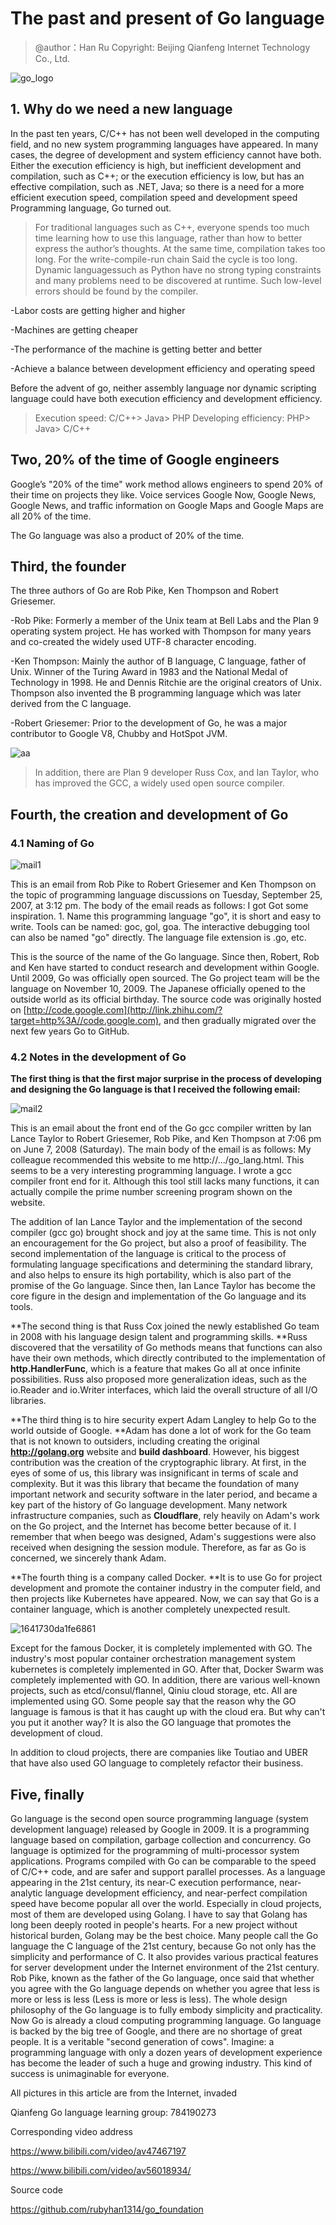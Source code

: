 

# The past and present of Go language

> @author：Han Ru
> Copyright: Beijing Qianfeng Internet Technology Co., Ltd.

![go_logo](img/go_logo.jpg)

## 1. Why do we need a new language

In the past ten years, C/C++ has not been well developed in the computing field, and no new system programming languages ​​have appeared. In many cases, the degree of development and system efficiency cannot have both. Either the execution efficiency is high, but inefficient development and compilation, such as C++; or the execution efficiency is low, but has an effective compilation, such as .NET, Java; so there is a need for a more efficient execution speed, compilation speed and development speed Programming language, Go turned out.

> For traditional languages ​​such as C++, everyone spends too much time learning how to use this language, rather than how to better express the author’s thoughts. At the same time, compilation takes too long. For the write-compile-run chain Said the cycle is too long. Dynamic languages ​​such as Python have no strong typing constraints and many problems need to be discovered at runtime. Such low-level errors should be found by the compiler.

-Labor costs are getting higher and higher

-Machines are getting cheaper

-The performance of the machine is getting better and better

-Achieve a balance between development efficiency and operating speed

  

Before the advent of go, neither assembly language nor dynamic scripting language could have both execution efficiency and development efficiency.

> Execution speed: C/C++> Java> PHP
> Developing efficiency: PHP> Java> C/C++

 

## Two, 20% of the time of Google engineers

Google’s "20% of the time" work method allows engineers to spend 20% of their time on projects they like. Voice services Google Now, Google News, Google News, and traffic information on Google Maps and Google Maps are all 20% of the time.

The Go language was also a product of 20% of the time.



## Third, the founder

The three authors of Go are Rob Pike, Ken Thompson and Robert Griesemer.

-Rob Pike: Formerly a member of the Unix team at Bell Labs and the Plan 9 operating system project. He has worked with Thompson for many years and co-created the widely used UTF-8 character encoding.

-Ken Thompson: Mainly the author of B language, C language, father of Unix. Winner of the Turing Award in 1983 and the National Medal of Technology in 1998. He and Dennis Ritchie are the original creators of Unix. Thompson also invented the B programming language which was later derived from the C language.

-Robert Griesemer: Prior to the development of Go, he was a major contributor to Google V8, Chubby and HotSpot JVM.

  



![aa](img/aa.jpg)





> In addition, there are Plan 9 developer Russ Cox, and Ian Taylor, who has improved the GCC, a widely used open source compiler.



## Fourth, the creation and development of Go



### 4.1 Naming of Go

![mail1](img/mail1.jpg)



This is an email from Rob Pike to Robert Griesemer and Ken Thompson on the topic of programming language discussions on Tuesday, September 25, 2007, at 3:12 pm. The body of the email reads as follows: I got Got some inspiration. 1. Name this programming language "go", it is short and easy to write. Tools can be named: goc, gol, goa. The interactive debugging tool can also be named "go" directly. The language file extension is .go, etc.



This is the source of the name of the Go language. Since then, Robert, Rob and Ken have started to conduct research and development within Google. Until 2009, Go was officially open sourced. The Go project team will be the language on November 10, 2009. The Japanese officially opened to the outside world as its official birthday. The source code was originally hosted on [http://code.google.com](http://link.zhihu.com/?target=http%3A//code.google.com), and then gradually migrated over the next few years Go to GitHub.



### 4.2 Notes in the development of Go



**The first thing is that the first major surprise in the process of developing and designing the Go language is that I received the following email:**

![mail2](img/mail2.jpg)



This is an email about the front end of the Go gcc compiler written by Ian Lance Taylor to Robert Griesemer, Rob Pike, and Ken Thompson at 7:06 pm on June 7, 2008 (Saturday). The main body of the email is as follows: My colleague recommended this website to me http://.../go_lang.html. This seems to be a very interesting programming language. I wrote a gcc compiler front end for it. Although this tool still lacks many functions, it can actually compile the prime number screening program shown on the website.



The addition of Ian Lance Taylor and the implementation of the second compiler (gcc go) brought shock and joy at the same time. This is not only an encouragement for the Go project, but also a proof of feasibility. The second implementation of the language is critical to the process of formulating language specifications and determining the standard library, and also helps to ensure its high portability, which is also part of the promise of the Go language. Since then, Ian Lance Taylor has become the core figure in the design and implementation of the Go language and its tools.



**The second thing is that Russ Cox joined the newly established Go team in 2008 with his language design talent and programming skills. **Russ discovered that the versatility of Go methods means that functions can also have their own methods, which directly contributed to the implementation of **http.HandlerFunc**, which is a feature that makes Go all at once infinite possibilities. Russ also proposed more generalization ideas, such as the io.Reader and io.Writer interfaces, which laid the overall structure of all I/O libraries.



**The third thing is to hire security expert Adam Langley to help Go to the world outside of Google. **Adam has done a lot of work for the Go team that is not known to outsiders, including creating the original **http://golang.org** website and **build dashboard**. However, his biggest contribution was the creation of the cryptographic library. At first, in the eyes of some of us, this library was insignificant in terms of scale and complexity. But it was this library that became the foundation of many important network and security software in the later period, and became a key part of the history of Go language development. Many network infrastructure companies, such as **Cloudflare**, rely heavily on Adam's work on the Go project, and the Internet has become better because of it. I remember that when beego was designed, Adam's suggestions were also received when designing the session module. Therefore, as far as Go is concerned, we sincerely thank Adam.



**The fourth thing is a company called Docker. **It is to use Go for project development and promote the container industry in the computer field, and then projects like Kubernetes have appeared. Now, we can say that Go is a container language, which is another completely unexpected result.



![1641730da1fe6861](img/1641730da1fe6861.jpg)





Except for the famous Docker, it is completely implemented with GO. The industry's most popular container orchestration management system kubernetes is completely implemented in GO. After that, Docker Swarm was completely implemented with GO. In addition, there are various well-known projects, such as etcd/consul/flannel, Qiniu cloud storage, etc.
All are implemented using GO. Some people say that the reason why the GO language is famous is that it has caught up with the cloud era. But why can't you put it another way? It is also the GO language that promotes the development of cloud.

In addition to cloud projects, there are companies like Toutiao and UBER that have also used GO language to completely refactor their business.



## Five, finally

Go language is the second open source programming language (system development language) released by Google in 2009. It is a programming language based on compilation, garbage collection and concurrency.
Go language is optimized for the programming of multi-processor system applications. Programs compiled with Go can be comparable to the speed of C/C++ code, and are safer and support parallel processes. As a language appearing in the 21st century, its near-C execution performance, near-analytic language development efficiency, and near-perfect compilation speed have become popular all over the world. Especially in cloud projects, most of them are developed using Golang. I have to say that Golang has long been deeply rooted in people's hearts. For a new project without historical burden, Golang may be the best choice.
Many people call the Go language the C language of the 21st century, because Go not only has the simplicity and performance of C. It also provides various practical features for server development under the Internet environment of the 21st century. Rob Pike, known as the father of the Go language, once said that whether you agree with the Go language depends on whether you agree that less is more or less is less (Less is more or less is less). The whole design philosophy of the Go language is to fully embody simplicity and practicality.
Now Go is already a cloud computing programming language. Go language is backed by the big tree of Google, and there are no shortage of great people. It is a veritable "second generation of cows". Imagine: a programming language with only a dozen years of development experience has become the leader of such a huge and growing industry. This kind of success is unimaginable for everyone.





All pictures in this article are from the Internet, invaded







Qianfeng Go language learning group: 784190273

Corresponding video address

https://www.bilibili.com/video/av47467197

https://www.bilibili.com/video/av56018934/

Source code

https://github.com/rubyhan1314/go_foundation

